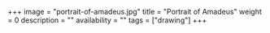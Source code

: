 +++
image = "portrait-of-amadeus.jpg"
title = "Portrait of Amadeus"
weight = 0
description = ""
availability = ""
tags = ["drawing"]
+++
